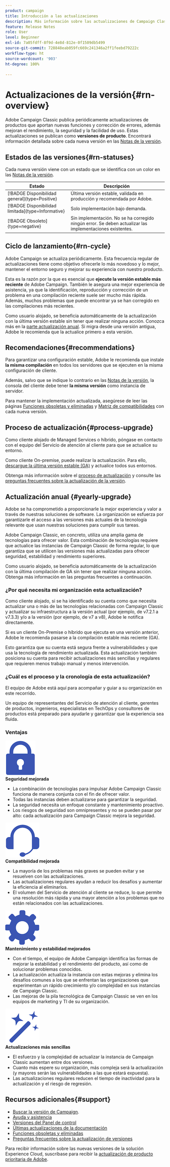 ```yaml
---
product: campaign
title: Introducción a las actualizaciones
description: Más información sobre las actualizaciones de Campaign Classic
feature: Release Notes
role: User
level: Beginner
exl-id: 7a05fdff-8f9d-4e8d-812e-0f1509db5499
source-git-commit: 728848eab059fc669c241346a2ff1feebd79222c
workflow-type: ht
source-wordcount: '903'
ht-degree: 100%

---
```


# Actualizaciones de la versión{#rn-overview}

Adobe Campaign Classic publica periódicamente actualizaciones de productos que aportan nuevas funciones y corrección de errores, además mejoran el rendimiento, la seguridad y la facilidad de uso. Estas actualizaciones se publican como **versiones de producto**. Encontrará información detallada sobre cada nueva versión en las [Notas de la versión](latest-release.md).

<!--
## Product versions

For Campaign, the version naming is the following:

1. Campaign Major version are v7 and v8.
1. A Minor version is a sub-version of a Major version. For example: v7.3, v7.4.
1. A Patch version is a post-release fix. For example: v7.3.2, v7.3.3.


Aligned with this naming, Campaign has 3 types of upgrades:

1. Major Upgrades - A major upgrade is an upgrade to a new version of Adobe Campaign (ex: v7 to v8)
1. Minor Upgrades - A minor upgrade brings new features, enhancements and fixes (ex: 7.4.X to 7.5.X)
1. Patch Upgrades - A patch upgrade includes fixes only (ex: 8.5.1 to 8.5.2)
-->

## Estados de las versiones{#rn-statuses}

Cada nueva versión viene con un estado que se identifica con un color en las [Notas de la versión](latest-release.md).


| Estado | Descripción |
|---|---|
| [!BADGE Disponibilidad general]{type=Positive} | Última versión estable, validada en producción y recomendada por Adobe. |
| [!BADGE Disponibilidad limitada]{type=Informative} | Solo implementación bajo demanda. |
| [!BADGE Obsoleto]{type=negative} | Sin implementación. No se ha corregido ningún error. Se deben actualizar las implementaciones existentes. |

## Ciclo de lanzamiento{#rn-cycle}

Adobe Campaign se actualiza periódicamente. Esta frecuencia regular de actualizaciones tiene como objetivo ofrecerle lo más novedoso y lo mejor, mantener el entorno seguro y mejorar su experiencia con nuestro producto.

Esta es la razón por la que es esencial que **ejecute la versión estable más reciente** de Adobe Campaign. También le asegura una mejor experiencia de asistencia, ya que la identificación, reproducción y corrección de un problema en una compilación reciente suele ser mucho más rápida. Además, muchos problemas que puede encontrar ya se han corregido en las compilaciones más recientes.

Como usuario alojado, se beneficia automáticamente de la actualización con la última versión estable sin tener que realizar ninguna acción. Conozca más en la [parte actualización anual](#yearly-upgrade). Si migra desde una versión antigua, Adobe le recomienda que la actualice primero a esta versión.

## Recomendaciones{#recommendations}

Para garantizar una configuración estable, Adobe le recomienda que instale **la misma compilación** en todos los servidores que se ejecuten en la misma configuración de cliente.

Además, salvo que se indique lo contrario en las [Notas de la versión](latest-release.md), la consola del cliente debe tener **la misma versión** como instancia de servidor.

Para mantener la implementación actualizada, asegúrese de leer las páginas [Funciones obsoletas y eliminadas](../../rn/using/deprecated-features.md) y [Matriz de compatibilidades](../../rn/using/compatibility-matrix.md) con cada nueva versión.

## Proceso de actualización{#process-upgrade}

Como cliente alojado de Managed Services o híbrido, póngase en contacto con el equipo del Servicio de atención al cliente para que se actualice su entorno.

Como cliente On-premise, puede realizar la actualización. Para ello, [descargue la última versión estable (GA)](https://experience.adobe.com/#/downloads/content/software-distribution/es/campaign.html) y actualice todos sus entornos.

Obtenga más información sobre el [proceso de actualización](../../production/using/build-upgrade.md) y consulte las [preguntas frecuentes sobre la actualización de la versión](../../platform/using/faq-build-upgrade.md).

## Actualización anual {#yearly-upgrade}

Adobe se ha comprometido a proporcionarle la mejor experiencia y valor a través de nuestras soluciones de software. La organización se esfuerza por garantizarle el acceso a las versiones más actuales de la tecnología relevante que usan nuestras soluciones para cumplir sus tareas.

Adobe Campaign Classic, en concreto, utiliza una amplia gama de tecnologías para ofrecer valor. Esta combinación de tecnologías requiere que actualice las instancias de Campaign Classic de forma regular, lo que garantiza que se utilicen las versiones más actualizadas para ofrecer seguridad, estabilidad y rendimiento superiores.

Como usuario alojado, se beneficia automáticamente de la actualización con la última compilación de GA sin tener que realizar ninguna acción. Obtenga más información en las preguntas frecuentes a continuación.

### ¿Por qué necesita mi organización esta actualización?

Como cliente alojado, si se ha identificado su cuenta como que necesita actualizar una o más de las tecnologías relacionadas con Campaign Classic y actualizar su infraestructura a la versión actual (por ejemplo, de v7.2.1 a v7.3.3) y/o a la versión (por ejemplo, de v7 a v8), Adobe le notifica directamente.

Si es un cliente On-Premise o híbrido que ejecuta en una versión anterior, Adobe le recomienda pasarse a la compilación estable más reciente (GA).

Esto garantiza que su cuenta está segura frente a vulnerabilidades y que usa la tecnología de rendimiento actualizada. Esta actualización también posiciona su cuenta para recibir actualizaciones más sencillas y regulares que requieren menos trabajo manual y menos intervención.

### ¿Cuál es el proceso y la cronología de esta actualización?

El equipo de Adobe está aquí para acompañar y guiar a su organización en este recorrido.

Un equipo de representantes del Servicio de atención al cliente, gerentes de productos, ingenieros, especialistas en TechOps y consultores de productos está preparado para ayudarle y garantizar que la experiencia sea fluida.

### Ventajas

<tr>
  <td>
      <img alt="Seguridad" src="assets/do-not-localize/security.png"/>
    <div>
    <strong>Seguridad mejorada</strong>
    </div>
    <ul>
    <li>La combinación de tecnologías para impulsar Adobe Campaign Classic funciona de manera conjunta con el fin de ofrecer valor.</li>
    <li>Todas las instancias deben actualizarse para garantizar la seguridad.</li>
    <li>La seguridad necesita un enfoque constante y mantenimiento proactivo.</li>
    <li>Los riesgos de seguridad son omnipresentes y no se pueden pasar por alto: cada actualización para Campaign Classic mejora la seguridad.</li>
    </ul>
  </td>

<td>
      <img alt="Asistencia técnica" src="assets/do-not-localize/support.png" />
    <div>
    <strong>Compatibilidad mejorada</strong>
    </div>
    <ul>
    <li>La mayoría de los problemas más graves se pueden evitar y se resuelven con las actualizaciones.</li>
    <li>Las actualizaciones regulares ayudan a reducir los desafíos y aumentar la eficiencia al eliminarlos.</li>
    <li>El volumen del Servicio de atención al cliente se reduce, lo que permite una resolución más rápida y una mayor atención a los problemas que no están relacionados con las actualizaciones.</li>
    </ul>
  </td>
</tr>

<tr>
  <td>
      <img alt="Mantenimiento" src="assets/do-not-localize/maintenance.png"/>
    <div>
    <strong>Mantenimiento y estabilidad mejorados</strong>
    </div>
    <ul>
    <li>Con el tiempo, el equipo de Adobe Campaign identifica las formas de mejorar la estabilidad y el rendimiento del producto, así como de solucionar problemas conocidos.</li>
    <li>La actualización actualiza la instancia con estas mejoras y elimina los desafíos comunes a los que se enfrentan las organizaciones que experimentan un rápido crecimiento y/o complejidad en sus instancias de Campaign Classic.</li>
    <li>Las mejoras de la pila tecnológica de Campaign Classic se ven en los equipos de marketing y TI de su organización.</li>
    </ul>
  </td>

<td>
      <img alt="Generar actualización" src="assets/do-not-localize/upgrades.png" />
    <div>
    <strong>Actualizaciones más sencillas</strong>
    </a>
    </div>
    <ul>
    <li>El esfuerzo y la complejidad de actualizar la instancia de Campaign Classic aumentan entre dos versiones.</li>
    <li>Cuanto más espere su organización, más compleja será la actualización (y mayores serán las vulnerabilidades a las que estará expuesta).</li>
    <li>Las actualizaciones regulares reducen el tiempo de inactividad para la actualización y el riesgo de regresión.</li>
    </ul>
  </td>
</tr>
</table>

## Recursos adicionales{#support}

* [Buscar la versión de Campaign](../../platform/using/launching-adobe-campaign.md#getting-your-campaign-version).
* [Ayuda y asistencia](../../support.md)
* [Versiones del Panel de control](https://experienceleague.adobe.com/docs/control-panel/using/release-notes.html?lang=es)
* [Últimas actualizaciones de la documentación](../../rn/using/documentation-updates.md)
* [Funciones obsoletas y eliminadas](../../rn/using/deprecated-features.md)
* [Preguntas frecuentes sobre la actualización de versiones](../../platform/using/faq-build-upgrade.md)

Para recibir información sobre las nuevas versiones de la solución Experience Cloud, suscríbase para recibir la [actualización de producto prioritaria de Adobe](https://www.adobe.com/es/subscription/priority-product-update.html).
